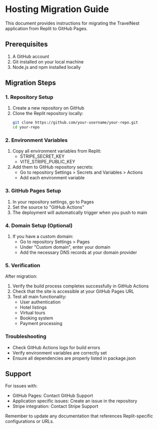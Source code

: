 # Hosting Migration Guide

This document provides instructions for migrating the TravelNest application from Replit to GitHub Pages.

## Prerequisites
1. A GitHub account
2. Git installed on your local machine
3. Node.js and npm installed locally

## Migration Steps

### 1. Repository Setup
1. Create a new repository on GitHub
2. Clone the Replit repository locally:
   ```bash
   git clone https://github.com/your-username/your-repo.git
   cd your-repo
   ```

### 2. Environment Variables
1. Copy all environment variables from Replit:
   - STRIPE_SECRET_KEY
   - VITE_STRIPE_PUBLIC_KEY
2. Add them to GitHub repository secrets:
   - Go to repository Settings > Secrets and Variables > Actions
   - Add each environment variable

### 3. GitHub Pages Setup
1. In your repository settings, go to Pages
2. Set the source to "GitHub Actions"
3. The deployment will automatically trigger when you push to main

### 4. Domain Setup (Optional)
1. If you have a custom domain:
   - Go to repository Settings > Pages
   - Under "Custom domain", enter your domain
   - Add the necessary DNS records at your domain provider

### 5. Verification
After migration:
1. Verify the build process completes successfully in GitHub Actions
2. Check that the site is accessible at your GitHub Pages URL
3. Test all main functionality:
   - User authentication
   - Hotel listings
   - Virtual tours
   - Booking system
   - Payment processing

### Troubleshooting
- Check GitHub Actions logs for build errors
- Verify environment variables are correctly set
- Ensure all dependencies are properly listed in package.json

## Support
For issues with:
- GitHub Pages: Contact GitHub Support
- Application specific issues: Create an issue in the repository
- Stripe integration: Contact Stripe Support

Remember to update any documentation that references Replit-specific configurations or URLs.
